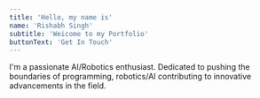 ```yaml
---
title: 'Hello, my name is'
name: 'Rishabh Singh'
subtitle: 'Weicome to my Portfolio'
buttonText: 'Get In Touch'
---
```


I'm a passionate AI/Robotics enthusiast. Dedicated to pushing the boundaries of programming, robotics/AI contributing to innovative advancements in the field.
